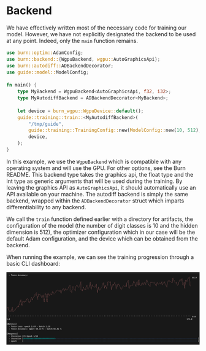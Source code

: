 # Backend

We have effectively written most of the necessary code for training our model. However, we have not
explicitly designated the backend to be used at any point. Indeed, only the `main` function remains.

```rust , ignore
use burn::optim::AdamConfig;
use burn::backend::{WgpuBackend, wgpu::AutoGraphicsApi};
use burn::autodiff::ADBackendDecorator;
use guide::model::ModelConfig;

fn main() {
    type MyBackend = WgpuBackend<AutoGraphicsApi, f32, i32>;
    type MyAutodiffBackend = ADBackendDecorator<MyBackend>;

    let device = burn_wgpu::WgpuDevice::default();
    guide::training::train::<MyAutodiffBackend>(
        "/tmp/guide",
        guide::training::TrainingConfig::new(ModelConfig::new(10, 512), AdamConfig::new()),
        device,
    );
}
```

In this example, we use the `WgpuBackend` which is compatible with any operating system and will use
the GPU. For other options, see the Burn README. This backend type takes the graphics api, the float
type and the int type as generic arguments that will be used during the training. By leaving the
graphics API as `AutoGraphicsApi`, it should automatically use an API available on your machine. The
autodiff backend is simply the same backend, wrapped within the `ADBackendDecorator` struct which
imparts differentiability to any backend.

We call the `train` function defined earlier with a directory for artifacts, the configuration of
the model (the number of digit classes is 10 and the hidden dimension is 512), the optimizer
configuration which in our case will be the default Adam configuration, and the device which can be
obtained from the backend.

When running the example, we can see the training progression through a basic CLI dashboard:

<img title="a title" alt="Alt text" src="./training-output.png">
